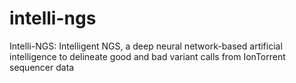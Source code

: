 # intelli-ngs
Intelli-NGS: Intelligent NGS, a deep neural network-based artificial intelligence to delineate good and bad variant calls from IonTorrent sequencer data
